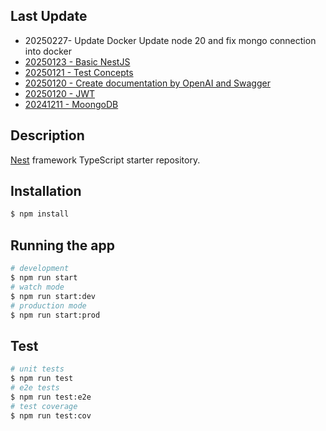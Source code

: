 ## Last Update

- 20250227- Update Docker Update node 20 and fix mongo connection into docker
- [20250123 - Basic NestJS](https://www.youtube.com/watch?v=2gtiffE3__U&ab_channel=TechVision)
- [20250121 - Test Concepts](https://www.youtube.com/watch?v=9JPbnYUeKuM&t=16s&ab_channel=TechVision)
- [20250120 - Create documentation by OpenAI and Swagger](https://www.youtube.com/watch?v=DG0uZ0E8DBs&ab_channel=TechVision)
- [20250120 - JWT](@nestjs/jwt)
- [20241211 - MoongoDB](https://www.youtube.com/watch?v=OTrGvc4bYWE&t=102s&ab_channel=LeiferMendez)

## Description

[Nest](https://github.com/nestjs/nest) framework TypeScript starter repository.

## Installation

```bash
$ npm install
```

## Running the app

```bash
# development
$ npm run start
# watch mode
$ npm run start:dev
# production mode
$ npm run start:prod
```

## Test

```bash
# unit tests
$ npm run test
# e2e tests
$ npm run test:e2e
# test coverage
$ npm run test:cov
```
